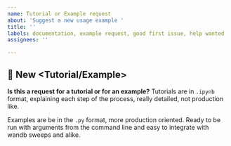 ```yaml
---
name: Tutorial or Example request
about: 'Suggest a new usage example '
title: ''
labels: documentation, example request, good first issue, help wanted
assignees: ''

---
```


## 📓 New <Tutorial/Example>

**Is this a request for a tutorial or for an example?**
Tutorials are in `.ipynb` format, explaining each step of the process, really detailed, not production like.

Examples are be in the `.py` format, more production oriented. Ready to be run with arguments from the command line and easy to integrate with wandb sweeps and alike.

